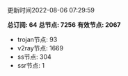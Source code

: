 更新时间2022-08-06 07:29:59

**总订阅: 64**
**总节点: 7256**
**有效节点: 2067**
- trojan节点: 93
- v2ray节点: 1669
- ss节点: 304
- ssr节点: 1
